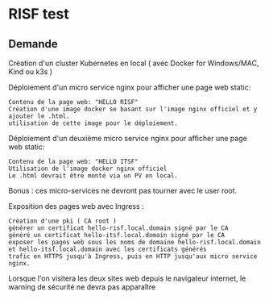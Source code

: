 # RISF test

## Demande

Création d'un cluster Kubernetes en local ( avec Docker for Windows/MAC, Kind ou k3s )

Déploiement d'un micro service nginx pour afficher une page web static:

    Contenu de la page web: "HELLO RISF"
    Création d'une image docker se basant sur l'image nginx officiel et y ajouter le .html.
    utilisation de cette image pour le déploiement.

Déploiement d'un deuxième micro service nginx pour afficher une page web static:

    Contenu de la page web: "HELLO ITSF"
    Utilisation de l'image docker nginx officiel
    Le .html devrait être monté via un PV en local.

Bonus : ces micro-services ne devront pas tourner avec le user root.

Exposition des pages web avec Ingress :

    Création d'une pki ( CA root )
    générer un certificat hello-risf.local.domain signé par le CA
    généré un certificat hello-itsf.local.domain signé par le CA
    exposer les pages web sous les noms de domaine hello-risf.local.domain et hello-itsf.local.domain avec les certificats générés
    trafic en HTTPS jusqu'à Ingress, puis en HTTP jusqu'aux micro service nginx.

Lorsque l'on visitera les deux sites web depuis le navigateur internet, le warning de sécurité ne devra pas apparaître
